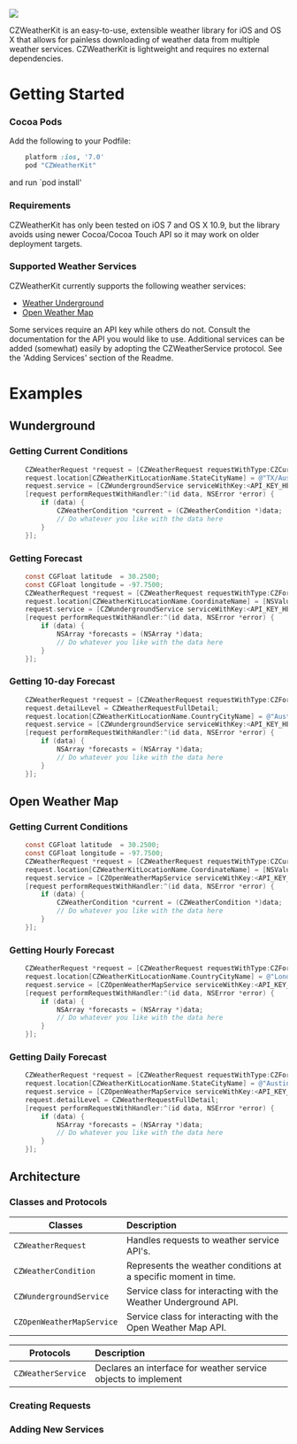 ![](https://raw.githubusercontent.com/comyarzaheri/CZWeatherKit/master/Meta/czweatherkit_header.png?token=3284227__eyJzY29wZSI6IlJhd0Jsb2I6Y29teWFyemFoZXJpL0NaV2VhdGhlcktpdC9tYXN0ZXIvTWV0YS9jendlYXRoZXJraXRfaGVhZGVyLnBuZyIsImV4cGlyZXMiOjE0MDE1MTM3NTF9--b8641653a8eef5f1c67badeda79aa443b1836006)

CZWeatherKit is an easy-to-use, extensible weather library for iOS and OS X that allows for painless downloading of weather data from multiple weather services. CZWeatherKit is lightweight and requires no external dependencies.

# Getting Started

### Cocoa Pods

Add the following to your Podfile:

```ruby
    platform :ios, '7.0'
    pod "CZWeatherKit"
```

and run `pod install'

### Requirements

CZWeatherKit has only been tested on iOS 7 and OS X 10.9, but the library avoids using newer Cocoa/Cocoa Touch API so it may work on older deployment targets. 

### Supported Weather Services

CZWeatherKit currently supports the following weather services:
  * [Weather Underground](http://www.wunderground.com/weather/api/)
  * [Open Weather Map](http://openweathermap.org/API)

Some services require an API key while others do not. Consult the documentation for the API you would like to use. Additional services can be added (somewhat) easily by adopting the CZWeatherService protocol. See the 'Adding Services' section of the Readme.


# Examples

## Wunderground

### Getting Current Conditions

```objective-c 
    CZWeatherRequest *request = [CZWeatherRequest requestWithType:CZCurrentConditionsRequestType];
    request.location[CZWeatherKitLocationName.StateCityName] = @"TX/Austin";
    request.service = [CZWundergroundService serviceWithKey:<API_KEY_HERE>];
    [request performRequestWithHandler:^(id data, NSError *error) {
        if (data) {
            CZWeatherCondition *current = (CZWeatherCondition *)data;
            // Do whatever you like with the data here
        }
    }];
```

### Getting Forecast

```objective-c 
    const CGFloat latitude  = 30.2500;
    const CGFloat longitude = -97.7500;
    CZWeatherRequest *request = [CZWeatherRequest requestWithType:CZForecastRequestType];
    request.location[CZWeatherKitLocationName.CoordinateName] = [NSValue valueWithCGPoint:CGPointMake(latitude, longitude)];
    request.service = [CZWundergroundService serviceWithKey:<API_KEY_HERE>];
    [request performRequestWithHandler:^(id data, NSError *error) {
        if (data) {
            NSArray *forecasts = (NSArray *)data;
            // Do whatever you like with the data here
        }
    }];
```

### Getting 10-day Forecast

```objective-c 
    CZWeatherRequest *request = [CZWeatherRequest requestWithType:CZForecastRequestType];
    request.detailLevel = CZWeatherRequestFullDetail;
    request.location[CZWeatherKitLocationName.CountryCityName] = @"Australia/Sydney";
    request.service = [CZWundergroundService serviceWithKey:<API_KEY_HERE>];
    [request performRequestWithHandler:^(id data, NSError *error) {
        if (data) {
            NSArray *forecasts = (NSArray *)data;
            // Do whatever you like with the data here
        }
    }];
```


## Open Weather Map 

### Getting Current Conditions

```objective-c 
    const CGFloat latitude  = 30.2500;
    const CGFloat longitude = -97.7500;
    CZWeatherRequest *request = [CZWeatherRequest requestWithType:CZCurrentConditionsRequestType];
    request.location[CZWeatherKitLocationName.CoordinateName] = [NSValue valueWithCGPoint:CGPointMake(latitude, longitude)];
    request.service = [CZOpenWeatherMapService serviceWithKey:<API_KEY_HERE>];
    [request performRequestWithHandler:^(id data, NSError *error) {
        if (data) {
            CZWeatherCondition *current = (CZWeatherCondition *)data;
            // Do whatever you like with the data here
        }
    }];
```

### Getting Hourly Forecast

```objective-c
    CZWeatherRequest *request = [CZWeatherRequest requestWithType:CZForecastRequestType];
    request.location[CZWeatherKitLocationName.CountryCityName] = @"London,UK";
    request.service = [CZOpenWeatherMapService serviceWithKey:<API_KEY_HERE>];
    [request performRequestWithHandler:^(id data, NSError *error) {
        if (data) {
            NSArray *forecasts = (NSArray *)data;
            // Do whatever you like with the data here
        }
    }];
```

### Getting Daily Forecast

```objective-c
    CZWeatherRequest *request = [CZWeatherRequest requestWithType:CZForecastRequestType];
    request.location[CZWeatherKitLocationName.StateCityName] = @"Austin,TX";
    request.service = [CZOpenWeatherMapService serviceWithKey:<API_KEY_HERE>];
    request.detailLevel = CZWeatherRequestFullDetail;
    [request performRequestWithHandler:^(id data, NSError *error) {
        if (data) {
            NSArray *forecasts = (NSArray *)data;
            // Do whatever you like with the data here
        }
    }];
```


## Architecture

### Classes and Protocols

| Classes                        | Description
|--------------------------------|:---------------
|`CZWeatherRequest`              | Handles requests to weather service API's. 
|`CZWeatherCondition`            | Represents the weather conditions at a specific moment in time.
|`CZWundergroundService`         | Service class for interacting with the Weather Underground API.
|`CZOpenWeatherMapService`       | Service class for interacting with the Open Weather Map API.


| Protocols         | Description
|-------------------|:----------------
|`CZWeatherService` | Declares an interface for weather service objects to implement
    
### Creating Requests    
    

### Adding New Services

